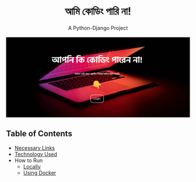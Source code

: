 <div align="center">
    <h1>আমি কোডিং পারি না!</h1>
    A Python-Django Project
    <br>
    <br>
    <img src="static/homepage.png">
</div>

## Table of Contents

- [Necessary Links](#)
- [Technology Used](#)
- How to Run
    - [Locally](#)
    - [Using Docker](#)